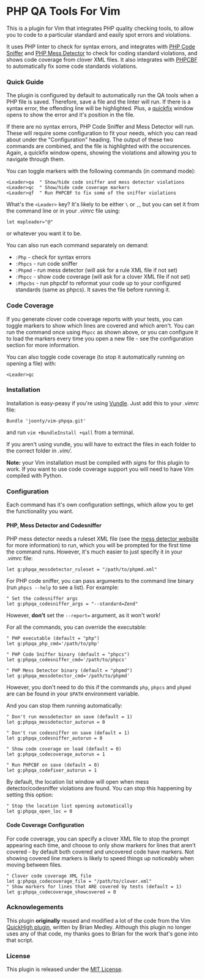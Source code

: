 # PHP QA Tools For Vim

This is a plugin for Vim that integrates PHP quality checking tools, to allow you to code to a particular standard and easily spot errors and violations.

It uses PHP linter to check for syntax errors, and integrates with [PHP Code Sniffer][1] and [PHP Mess Detector][2] to check for coding standard violations, and shows code coverage from clover XML files. It also integrates with [PHPCBF][7] to automatically fix some code standards violations.

### Quick Guide

The plugin is configured by default to automatically run the QA tools when a PHP file is saved. Therefore, save a file and the linter will run. If there is a syntax error, the offending line will be highlighted. Plus, a [quickfix][3] window opens to show the error and it's position in the file.

If there are no syntax errors, PHP Code Sniffer and Mess Detector will run. These will require some configuration to fit your needs, which you can read about under the "Configuration" heading. The output of these two commands are combined, and the file is highlighted with the occurences. Again, a quickfix window opens, showing the violations and allowing you to navigate through them.

You can toggle markers with the following commands (in command mode):

```vim
<Leader>qa	" Show/hide code sniffer and mess detector violations
<Leader>qc	" Show/hide code coverage markers
<Leader>qf	" Run PHPCBF to fix some of the sniffer violations
```

What's the `<Leader>` key? It's likely to be either `\` or `,`, but you can set it from the command line or in your *.vimrc* file using:

```vim
let mapleader="@"
```

or whatever you want it to be.

You can also run each command separately on demand:

- `:Php` - check for syntax errors
- `:Phpcs` - run code sniffer
- `:Phpmd` - run mess detector (will ask for a rule XML file if not set) 
- `:Phpcc` - show code coverage (will ask for a clover XML file if not set)
- `:Phpcbs` - run phpcbf to reformat your code up to your configured standards (same as phpcs). It saves the file before running it.

### Code Coverage

If you generate clover code coverage reports with your tests, you can toggle markers to show which lines are covered and which aren't. You can run the command once using `Phpcc` as shown above, or you can configure it to load the markers every time you open a new file - see the configuration section for more information.

You can also toggle code coverage (to stop it automatically running on opening a file) with:

```vim
<Leader>qc
```

### Installation

Installation is easy-peasy if you're using [Vundle][4]. Just add this to your *.vimrc* file:

```vim
Bundle 'joonty/vim-phpqa.git'
```
and run `vim +BundleInstall +qall` from a terminal.

If you aren't using vundle, you will have to extract the files in each folder to the correct folder in *.vim/*.

**Note:** your Vim installation must be compiled with *signs* for this plugin to work. If you want to use code coverage support you will need to have Vim compiled with Python.

### Configuration

Each command has it's own configuration settings, which allow you to get the functionality you want.

#### PHP, Mess Detector and Codesniffer

PHP mess detector needs a ruleset XML file (see the [mess detector website][2] for more information) to run, which you will be prompted for the first time the command runs. However, it's much easier to just specify it in your *.vimrc* file:

```vim
let g:phpqa_messdetector_ruleset = "/path/to/phpmd.xml"
```

For PHP code sniffer, you can pass arguments to the command line binary (run `phpcs --help` to see a list). For example:

```vim
" Set the codesniffer args
let g:phpqa_codesniffer_args = "--standard=Zend"
```

However, **don't** set the `--report=` argument, as it won't work!

For all the commands, you can override the executable:

```vim
" PHP executable (default = "php")
let g:phpqa_php_cmd='/path/to/php'

" PHP Code Sniffer binary (default = "phpcs")
let g:phpqa_codesniffer_cmd='/path/to/phpcs'

" PHP Mess Detector binary (default = "phpmd")
let g:phpqa_messdetector_cmd='/path/to/phpmd'
```
However, you don't need to do this if the commands `php`, `phpcs` and `phpmd` are can be found in your `$PATH` environment variable.

And you can stop them running automatically:

```vim
" Don't run messdetector on save (default = 1)
let g:phpqa_messdetector_autorun = 0

" Don't run codesniffer on save (default = 1)
let g:phpqa_codesniffer_autorun = 0

" Show code coverage on load (default = 0)
let g:phpqa_codecoverage_autorun = 1

" Run PHPCBF on save (default = 0)
let g:phpqa_codefixer_autorun = 1
```

By default, the location list window will open when mess detector/codesniffer violations are found. You can stop this happening by setting this option:

```vim
" Stop the location list opening automatically
let g:phpqa_open_loc = 0
```

#### Code Coverage Configuration

For code coverage, you can specify a clover XML file to stop the prompt appearing each time, and choose to only show markers for lines that aren't covered - by default both covered and uncovered code have markers. Not showing covered line markers is likely to speed things up noticeably when moving between files.

```vim
" Clover code coverage XML file
let g:phpqa_codecoverage_file = "/path/to/clover.xml"
" Show markers for lines that ARE covered by tests (default = 1)
let g:phpqa_codecoverage_showcovered = 0
```

### Acknowlegements

This plugin **originally** reused and modified a lot of the code from the Vim [QuickHigh plugin][5], written by Brian Medley. Although this plugin no longer uses any of that code, my thanks goes to Brian for the work that's gone into that script.

### License

This plugin is released under the [MIT License][6].


[1]: http://pear.php.net/package/PHP_CodeSniffer/redirected
[2]: http://phpmd.org/
[3]: http://vimdoc.sourceforge.net/htmldoc/quickfix.html
[4]: https://github.com/gmarik/vundle
[5]: http://www.vim.org/scripts/script.php?script_id=124
[6]: https://github.com/joonty/vim-phpqa/raw/master/LICENSE
[7]: https://github.com/squizlabs/PHP_CodeSniffer/wiki/Fixing-Errors-Automatically
